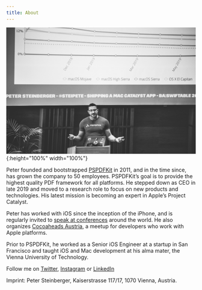 ```yaml
---
title: About
---
```


![Image of Peter Steinberger speaking at a conference](/assets/img/steipete-about.jpg){:height="100%" width="100%"}

Peter founded and bootstrapped [PSPDFKit](http://pspdfkit.com) in 2011, and in the time since, has grown the company to 50 employees. PSPDFKit’s goal is to provide the highest quality PDF framework for all platforms. He stepped down as CEO in late 2019 and moved to a research role to focus on new products and technologies. His latest mission is becoming an expert in Apple’s Project Catalyst.

Peter has worked with iOS since the inception of the iPhone, and is regularly invited to [speak at conferences](https://github.com/steipete/speaking/blob/master/README.md) around the world. He also organizes [Cocoaheads Austria](https://cocoaheads.at/), a meetup for developers who work with Apple platforms.

Prior to PSPDFKit, he worked as a Senior iOS Engineer at a startup in San Francisco and taught iOS and Mac development at his alma mater, the Vienna University of Technology.

Follow me on [Twitter](https://twitter.com/steipete), [Instagram](https://www.instagram.com/sportg33k) or [LinkedIn](https://www.linkedin.com/in/steipete/)

Imprint: Peter Steinberger, Kaiserstrasse 117/17, 1070 Vienna, Austria.